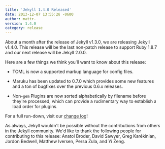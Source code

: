 ```yaml
---
title: 'Jekyll 1.4.0 Released'
date: 2013-12-07 13:55:28 -0600
author: mattr-
version: 1.4.0
category: release
---
```


About a month after the release of Jekyll v1.3.0, we are releasing
Jekyll v1.4.0. This release will be the last non-patch release to support Ruby
1.8.7 and our next release will be Jekyll 2.0.0.

Here are a few things we think you'll want to know about this release:

* TOML is now a supported markup language for config files.

* Maruku has been updated to 0.7.0 which provides some new features and
  a ton of bugfixes over the previous 0.6.x releases.

* Non-`gem` Plugins are now sorted alphabetically by filename before they're
  processed, which can provide a rudimentary way to establish a load order for
  plugins.

For a full run-down, visit our [change log](/docs/history/)!

As always, Jekyll wouldn't be possible without the contributions from
others in the Jekyll community. We'd like to thank the following people
for contributing to this release: Anatol Broder, David Sawyer, Greg
Karékinian, Jordon Bedwell, Matthew Iversen, Persa Zula, and Yi Zeng.
